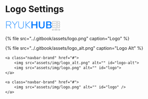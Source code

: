 # Logo Settings

![Logo.png](../.gitbook/assets/logo.png)

{% file src="../.gitbook/assets/logo.png" caption="Logo" %}

{% file src="../.gitbook/assets/logo\_alt.png" caption="Logo Alt" %}

```markup
<a class="navbar-brand" href="#">
    <img src="assets/img/logo_alt.png" alt="" id="logo-alt">
    <img src="assets/img/logo.png" alt="" id="logo">
</a>
```

```markup
<a class="navbar-brand" href="#">
    <img src="assets/img/logo.png" alt="" id="logo" />
</a>
```



